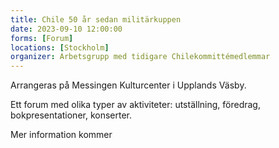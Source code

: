 ```yaml
---
title: Chile 50 år sedan militärkuppen
date: 2023-09-10 12:00:00
forms: [Forum]
locations: [Stockholm]
organizer: Arbetsgrupp med tidigare Chilekommittémedlemmar
---
```

Arrangeras på Messingen Kulturcenter i Upplands Väsby.

Ett forum med olika typer av aktiviteter: utställning, föredrag, bokpresentationer, konserter.

Mer information kommer